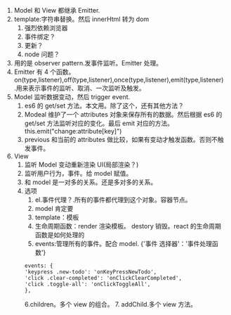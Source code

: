 1. Model 和 View 都继承 Emitter.
2. template:字符串替换。然后 innerHtml 转为 dom
    1. 强烈依赖浏览器
    2. 事件绑定？
    3. 更新？
    4. node 问题？
3. 用的是 observer pattern.发事件监听。Emitter 处理。
4. Emitter 有 4 个函数。on(type,listener),off(type,listener),once(type,listener),emit(type,listener).用来表示事件的监听、取消、一次监听及触发。
5. Model 监听数据变动，然后 trigger event.
    1. es6 的 get/set 方法。本文用。除了这个，还有其他方法？
    2. Modeal 维护了一个 attributes 对象来保存所有的数据。然后根据 es6 的 get/set 方法监听对应的变化。最后 emit 对应的方法。this.emit("change:attribute[key]")
    3. previous 和当前的 attributes 做比较，如果有变动才触发函数。否则不触发事件。
6. View
    1. 监听 Model 变动重新渲染 UI(局部渲染？)
    2. 监听用户行为，事件。给 model 赋值。
    3. 和 model 是一对多的关系。还是多对多的关系。
    4. 选项
        1. el.事件代理？.所有的事件都代理到这个对象。容器节点。
        2. model 肯定要
        3. template：模板
        4. 生命周期函数：render 渲染模板。 destory 销毁。react 的生命周期函数是如何处理的
        5. events:管理所有的事件。配合 model. {'事件 选择器'：'事件处理函数'}
        ```
        events: {
        'keypress .new-todo': 'onKeyPressNewTodo',
        'click .clear-completed': 'onClickClearCompleted',
        'click .toggle-all': 'onClickToggleAll',
        },
        ```
        6.children。多个 view 的组合。
        7. addChild.多个 view 方法。
